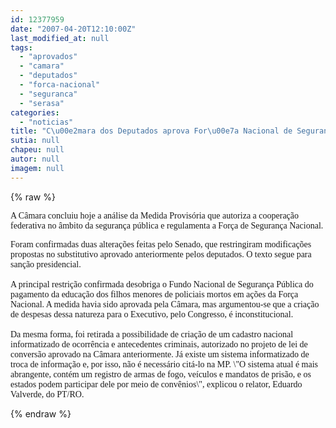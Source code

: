 ```yaml
---
id: 12377959
date: "2007-04-20T12:10:00Z"
last_modified_at: null
tags:
  - "aprovados"
  - "camara"
  - "deputados"
  - "forca-nacional"
  - "seguranca"
  - "serasa"
categories:
  - "noticias"
title: "C\u00e2mara dos Deputados aprova For\u00e7a Nacional de Seguran\u00e7a P\u00fablica. Ser\u00e1 que agora vai? Vai nada"
sutia: null
chapeu: null
autor: null
imagem: null
---
```

{% raw %}
<p><P><FONT face=Verdana>A Câmara concluiu hoje a análise da Medida Provisória que autoriza a cooperação federativa no âmbito da segurança pública e regulamenta a Força de Segurança Nacional. </FONT></P></p>
<p><P><FONT face=Verdana>Foram confirmadas duas alterações feitas pelo Senado, que restringiram modificações propostas no substitutivo aprovado anteriormente pelos deputados. O texto segue para sanção presidencial.<BR><BR>A principal restrição confirmada desobriga o Fundo Nacional de Segurança Pública do pagamento da educação dos filhos menores de policiais mortos em ações da Força Nacional. A medida havia sido aprovada pela Câmara, mas argumentou-se que a criação de despesas dessa natureza para o Executivo, pelo Congresso, é inconstitucional.<BR><BR>Da mesma forma, foi retirada a possibilidade de criação de um cadastro nacional informatizado de ocorrência e antecedentes criminais, autorizado no projeto de lei de conversão aprovado na Câmara anteriormente. Já existe um sistema informatizado de troca de informação e, por isso, não é necessário citá-lo na MP. \"O sistema atual é mais abrangente, contém um registro de armas de fogo, veículos e mandatos de prisão, e os estados podem participar dele por meio de convênios\", explicou o relator, Eduardo Valverde, do PT/RO. </FONT></P> </p>
{% endraw %}